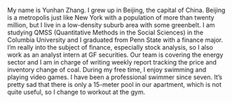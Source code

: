 My name is Yunhan Zhang. I grew up in Beijing, the capital of China. 
Beijing is a metropolis just like New York with a population of more than twenty million, but I live in a low-density suburb area with some greenbelt.
I am studying QMSS (Quantitative Methods in the Social Sciences) in the Columbia University and I graduated from Penn State with a finance major. 
I’m really into the subject of finance, especially stock analysis, so I also work as an analyst intern at GF securities. 
Our team is covering the energy sector and I am in charge of writing weekly report tracking the price and inventory change of coal. 
During my free time, I enjoy swimming and playing video games. 
I have been a professional swimmer since seven. 
It’s pretty sad that there is only a 15-meter pool in our apartment, which is not quite useful, so I change to workout at the gym. 

